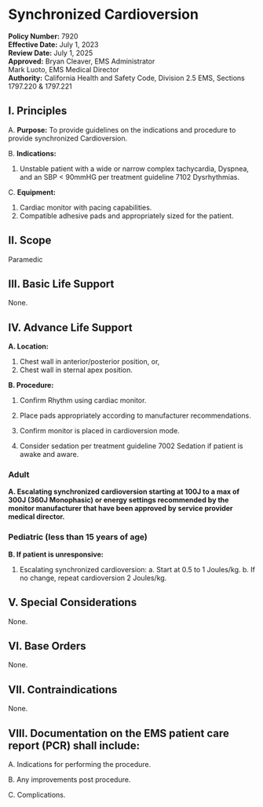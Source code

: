 # Synchronized Cardioversion

**Policy Number:** 7920  
**Effective Date:** July 1, 2023  
**Review Date:** July 1, 2025  
**Approved:** Bryan Cleaver, EMS Administrator  
Mark Luoto, EMS Medical Director  
**Authority:** California Health and Safety Code, Division 2.5 EMS, Sections 1797.220 & 1797.221

## I. Principles

A. **Purpose:** To provide guidelines on the indications and procedure to provide synchronized Cardioversion.

B. **Indications:**
1. Unstable patient with a wide or narrow complex tachycardia, Dyspnea, and an SBP < 90mmHG per treatment guideline 7102 Dysrhythmias.

C. **Equipment:**
1. Cardiac monitor with pacing capabilities.
2. Compatible adhesive pads and appropriately sized for the patient.

## II. Scope

Paramedic

## III. Basic Life Support

None.

## IV. Advance Life Support

**A. Location:**
1. Chest wall in anterior/posterior position, or,
2. Chest wall in sternal apex position.

**B. Procedure:**

1. Confirm Rhythm using cardiac monitor.

2. Place pads appropriately according to manufacturer recommendations.

3. Confirm monitor is placed in cardioversion mode.

4. Consider sedation per treatment guideline 7002 Sedation if patient is awake and aware.

### Adult

**A. Escalating synchronized cardioversion starting at 100J to a max of 300J (360J Monophasic) or energy settings recommended by the monitor manufacturer that have been approved by service provider medical director.**

### Pediatric (less than 15 years of age)

**B. If patient is unresponsive:**

1. Escalating synchronized cardioversion:
   a. Start at 0.5 to 1 Joules/kg.
   b. If no change, repeat cardioversion 2 Joules/kg.

## V. Special Considerations

None.

## VI. Base Orders

None.

## VII. Contraindications

None.

## VIII. Documentation on the EMS patient care report (PCR) shall include:

A. Indications for performing the procedure.

B. Any improvements post procedure.

C. Complications.



